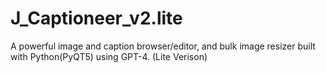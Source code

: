 # J_Captioneer_v2.lite
A powerful image and caption browser/editor, and bulk image resizer built with Python(PyQT5) using GPT-4. (Lite Verison)
